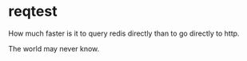 reqtest
=======

How much faster is it to query redis directly than to go directly to http.

The world may never know.

